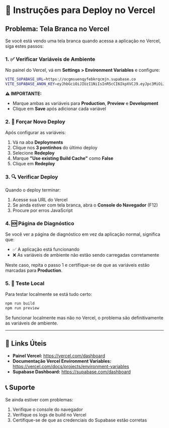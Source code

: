 # 🔧 Instruções para Deploy no Vercel

## Problema: Tela Branca no Vercel

Se você está vendo uma tela branca quando acessa a aplicação no Vercel, siga estes passos:

### 1. ✅ Verificar Variáveis de Ambiente

No painel do Vercel, vá em **Settings > Environment Variables** e configure:

```bash
VITE_SUPABASE_URL=https://ocgmsuenqyfebkrqcmjn.supabase.co
VITE_SUPABASE_ANON_KEY=eyJhbGciOiJIUzI1NiIsInR5cCI6IkpXVCJ9.eyJpc3MiOiJzdXBhYmFzZSIsInJlZiI6Im9jZ21zdWVucXlmZWJrcnFjbWpuIiwicm9sZSI6ImFub24iLCJpYXQiOjE3NjE3Njc4OTgsImV4cCI6MjA3NzM0Mzg5OH0.Q25qhlkdNvINmyNUpq2OwW2Co4hBpVtOXxFTEXGGZZY
```

**⚠️ IMPORTANTE:** 
- Marque ambas as variáveis para **Production**, **Preview** e **Development**
- Clique em **Save** após adicionar cada variável

### 2. 🔄 Forçar Novo Deploy

Após configurar as variáveis:

1. Vá na aba **Deployments**
2. Clique nos **3 pontinhos** do último deploy
3. Selecione **Redeploy**
4. Marque **"Use existing Build Cache"** como **False**
5. Clique em **Redeploy**

### 3. 🔍 Verificar Deploy

Quando o deploy terminar:

1. Acesse sua URL do Vercel
2. Se ainda estiver com tela branca, abra o **Console do Navegador** (F12)
3. Procure por erros JavaScript

### 4. 🆘 Página de Diagnóstico

Se você ver a página de diagnóstico em vez da aplicação normal, significa que:

- ✅ A aplicação está funcionando
- ❌ As variáveis de ambiente não estão sendo carregadas corretamente

Neste caso, repita o passo 1 e certifique-se de que as variáveis estão marcadas para **Production**.

### 5. 📱 Teste Local

Para testar localmente se está tudo certo:

```bash
npm run build
npm run preview
```

Se funcionar localmente mas não no Vercel, o problema são definitivamente as variáveis de ambiente.

---

## 🔗 Links Úteis

- **Painel Vercel:** https://vercel.com/dashboard
- **Documentação Vercel Environment Variables:** https://vercel.com/docs/projects/environment-variables
- **Supabase Dashboard:** https://supabase.com/dashboard

## 📞 Suporte

Se ainda estiver com problemas:

1. Verifique o console do navegador
2. Verifique os logs de build no Vercel
3. Certifique-se de que as credenciais do Supabase estão corretas